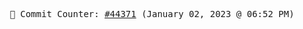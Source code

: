 <p align="center">
    <samp>
        📮 Commit Counter: <a href="https://github.com/Javascript-void0/Javascript-void0/commits/main">#44371</a> (January 02, 2023 @ 06:52 PM)
    </samp>
</p>